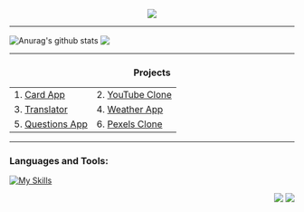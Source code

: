   <p align="center">
  <img src="https://readme-typing-svg.herokuapp.com?font=Roboto+Mono&weight=600&size=30&pause=1000&color=326BFF&background=FFFFFF00&center=true&vCenter=true&width=435&lines=Hi+there+%F0%9F%91%8B%2C+I'm+Moetaz" />
  </p>

***
<a align="left"><img align="center" src="https://github-readme-streak-stats.herokuapp.com/?user=farbek1503&theme=tokyonight&hide_border=true" alt="Anurag's github stats" /></a> <a align="right"><img align="center" src="https://github-readme-stats.vercel.app/api/top-langs/?username=farbek1503&theme=tokyonight&hide_border=true&include_all_commits=false&count_private=false&layout=compact" /></a>
***

<div align="center">
  <h3>Projects</h3>
  <table>
    <tr>
      <td>
        1. <a href="https://card-bek.vercel.app/">Card App</a>
      </td>
      <td>
        2. <a href="https://youtube-bek.vercel.app/">YouTube Clone</a>
      </td>
    </tr>
    <tr>
      <td>
        3. <a href="https://ng-translate.vercel.app/">Translator</a>
      </td>
      <td>
        4. <a href="https://weather-app-bek.vercel.app/">Weather App</a>
      </td>
    </tr>
    <tr>
      <td>
        5. <a href="https://questions-app-bek.vercel.app/">Questions App</a>
      </td>
      <td>
        6. <a href="https://pexels-clone-bek.vercel.app/">Pexels Clone</a>
      </td>
    </tr>
  </table>
</div>

***

### Languages and Tools:
[![My Skills](https://skillicons.dev/icons?i=html,css,js,ts,bootstrap,tailwind,angular,nodejs,express,mongodb,postman,vercel,github,git)](https://skillicons.dev)

<p align="right">
  <a href="https://facebook.com/Farxodav.Bekzod"><img src="https://img.shields.io/badge/Facebook-%231877F2.svg?logo=Facebook&logoColor=white" /></a>
  <a href="https://instagram.com/bekk1__i503"><img src="https://img.shields.io/badge/Instagram-%23E4405F.svg?logo=Instagram&logoColor=white" /></a>
</p>
